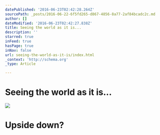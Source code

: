 ```yaml
---
datePublished: '2016-06-23T02:42:28.264Z'
sourcePath: _posts/2016-06-22-6f5fd265-d867-4856-8a77-2af84bcadc2c.md
author: []
dateModified: '2016-06-23T02:42:27.838Z'
title: Seeing the world as it is...
description: ''
starred: true
inFeed: true
hasPage: true
inNav: false
url: seeing-the-world-as-it-is/index.html
_context: 'http://schema.org'
_type: Article

---
```

# Seeing the world as it is...
![](https://the-grid-user-content.s3-us-west-2.amazonaws.com/03b580cb-f6f7-4bcf-bc7c-5a46e88522fc.png)

# Upside down?